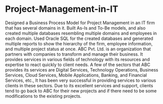 # Project-Management-in-IT
Designed a Business Process Model for Project Management in an IT firm that has several domains in it. Built As-Is and To-Be models, and also created multiple databases resembling multiple domains and employees in each domain. Used Oracle SQL for the created databases and generated multiple reports to show the hierarchy of the firm, employee information, and multiple project status at once.
ABC Pvt. Ltd. is an organization that partners with companies to transform and manage their business. 
It provides services in various fields of technology with its resources and expertise to react quickly to client needs. 
A few of the sectors that ABC provides its services are Digital Services, Technology Operations, Business Services, Cloud Services, Mobile Applications, Banking, and Financial Services, etc., It has been very successful in providing services to various clients in these sectors. Due to its excellent services and support, clients tend to go back to ABC for their new projects and if there need to be some modifications to the existing projects. 

